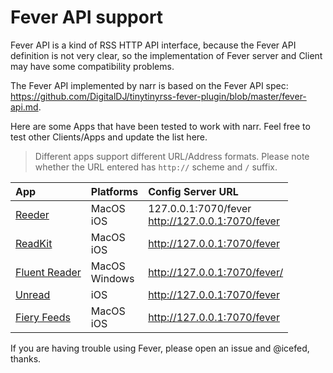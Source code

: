 # Fever API support

Fever API is a kind of RSS HTTP API interface, because the Fever API definition is not very clear, so the implementation of Fever server and Client may have some compatibility problems.

The Fever API implemented by narr is based on the Fever API spec: https://github.com/DigitalDJ/tinytinyrss-fever-plugin/blob/master/fever-api.md.

Here are some Apps that have been tested to work with narr. Feel free to test other Clients/Apps and update the list here.

>  Different apps support different URL/Address formats.  Please note whether the URL entered has `http://` scheme and `/` suffix.

| App                                                                       | Platforms        | Config Server URL                                   |
|:------------------------------------------------------------------------- | ---------------- |:--------------------------------------------------- |
| [Reeder](https://reederapp.com/)                                          | MacOS<br>iOS     | 127.0.0.1:7070/fever<br>http://127.0.0.1:7070/fever |
| [ReadKit](https://readkit.app/)                                           | MacOS<br>iOS     | http://127.0.0.1:7070/fever                         |
| [Fluent Reader](https://github.com/yang991178/fluent-reader)              | MacOS<br>Windows | http://127.0.0.1:7070/fever/                        |
| [Unread](https://apps.apple.com/us/app/unread-an-rss-reader/id1363637349) | iOS              | http://127.0.0.1:7070/fever                         |
| [Fiery Feeds](https://voidstern.net/fiery-feeds)                          | MacOS<br>iOS     | http://127.0.0.1:7070/fever                         |

If you are having trouble using Fever, please open an issue and @icefed, thanks.
